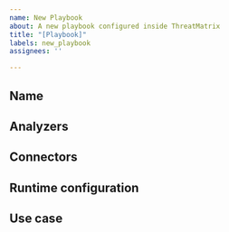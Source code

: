 ```yaml
---
name: New Playbook
about: A new playbook configured inside ThreatMatrix
title: "[Playbook]"
labels: new_playbook
assignees: ''

---
```


## Name


## Analyzers


## Connectors


## Runtime configuration


## Use case
